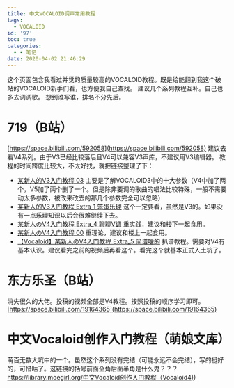 ```yaml
---
title: 中文VOCALOID调声常用教程
tags:
  - VOCALOID
id: '97'
toc: true
categories:
  - - 笔记
date: 2020-04-02 21:46:29
---
```


这个页面包含我看过并觉的质量较高的VOCALOID教程。既是给能翻到我这个破站的VOCALOID新手们看，也方便我自己查找。 建议几个系列教程互补。自己也多去调调歌。 想到谁写谁，排名不分先后。
<!-- more -->
# 719（B站）

[https://space.bilibili.com/592058](https://space.bilibili.com/592058) 建议去看V4系列。由于V3已经比较落后且V4可以兼容V3声库，不建议用V3编辑器。 教程的时间跨度比较大，不太好找，就把链接整理了下：

*   [某新人的V3入门教程 03](https://b23.tv/BV1bx411T7gX) 主要是了解VOCALOID3中的十大参数（V4中加了两个，V5加了两个删了一个。但是除非要调的歌曲的唱法比较特殊，一般不需要动太多参数，被改来改去的那几个参数完全可以忽略）
*   [某新人的V3入门教程 Extra\_1 笨蛋乐理](https://b23.tv/BV1Zx411T7m5) 这个一定要看，虽然是V3的。如果没有一点乐理知识以后会很难继续下去。
*   [某新人のV4入门教程 Extra\_4 聊聊V调](https://b23.tv/BV1ps411y7g9) 重实践，建议和楼下一起食用。
*   [某新人のV4入门教程 00](https://b23.tv/BV1Xx41117Ja) 重理论，建议和楼上一起食用。
*   [【Vocaloid】某新人のV4入门教程 Extra\_5 简谱啥的](https://b23.tv/BV1Bx411g7SP) 扒谱教程。需要对V4有基本认识。建议看完之前的视频后再看这个。看完这个就基本正式入土坑了。

# 东方乐圣（B站）

消失很久的大佬。投稿的视频全部是V4教程。按照投稿的顺序学习即可。 [https://space.bilibili.com/19164365](https://space.bilibili.com/19164365)

# 中文Vocaloid创作入门教程（萌娘文库）

萌百无数大坑中的一个。虽然这个系列没有完结（可能永远不会完结），写的挺好的，可惜咕了。这链接的括号前面全角后面半角是什么鬼？？？ [https://library.moegirl.org/中文Vocaloid创作入门教程（Vocaloid4)](https://library.moegirl.org/中文Vocaloid创作入门教程（Vocaloid4))